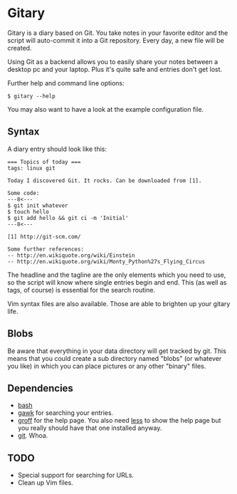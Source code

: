 Gitary
======

Gitary is a diary based on Git. You take notes in your favorite editor
and the script will auto-commit it into a Git repository. Every day, a
new file will be created.

Using Git as a backend allows you to easily share your notes between a
desktop pc and your laptop. Plus it's quite safe and entries don't get
lost.

Further help and command line options:

	$ gitary --help

You may also want to have a look at the example configuration file.


Syntax
------

A diary entry should look like this:

	=== Topics of today ===
	tags: linux git

	Today I discovered Git. It rocks. Can be downloaded from [1].
	
	Some code:
	---8<---
	$ git init whatever
	$ touch hello
	$ git add hello && git ci -m 'Initial'
	---8<---

	[1] http://git-scm.com/

	Some further references:
	-- http://en.wikiquote.org/wiki/Einstein
	-- http://en.wikiquote.org/wiki/Monty_Python%27s_Flying_Circus


The headline and the tagline are the only elements which you need to
use, so the script will know where single entries begin and end. This
(as well as tags, of course) is essential for the search routine.

Vim syntax files are also available. Those are able to brighten up your
gitary life.


Blobs
-----

Be aware that everything in your data directory will get tracked by git.
This means that you could create a sub directory named "blobs" (or
whatever you like) in which you can place pictures or any other "binary"
files.


Dependencies
------------

* [bash](http://www.gnu.org/software/bash/bash.html)
* [gawk](http://www.gnu.org/directory/GNU/gawk.html) for searching your
  entries.
* [groff](http://www.gnu.org/software/groff/groff.html) for the help
  page. You also need [less](http://www.greenwoodsoftware.com/less) to
  show the help page but you really should have that one installed
  anyway.
* [git](http://git-scm.com/). Whoa.


TODO
----

* Special support for searching for URLs.
* Clean up Vim files.
